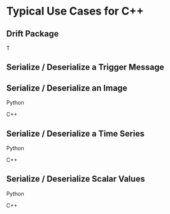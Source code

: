 # Typical Use Cases for C++


## Drift Package

T

## Serialize / Deserialize a Trigger Message



## Serialize / Deserialize an Image

Python

C++

## Serialize / Deserialize a Time Series

Python

C++

## Serialize / Deserialize Scalar Values

Python

C++
